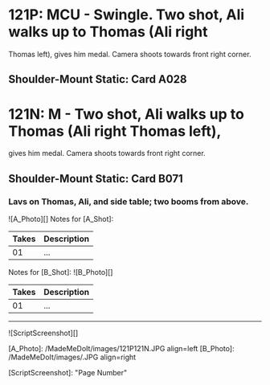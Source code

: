 # 121P: MCU - Swingle. Two shot, Ali walks up to Thomas (Ali rightThomas left), gives him medal. Camera shoots towards frontright corner.
## Shoulder-Mount Static: Card A028

# 121N: M - Two shot, Ali walks up to Thomas (Ali right Thomas left),
gives him medal. Camera shoots towards front right corner.
## Shoulder-Mount Static: Card B071

### Lavs on Thomas, Ali, and side table; two booms from above.

![A_Photo][]
Notes for [A_Shot]: 

| Takes | Description |
|:---|:----|
| 01 | ... |

Notes for [B_Shot]: 
![B_Photo][]

| Takes | Description |
|:---|:----|
| 01 | ... |

----

![ScriptScreenshot][]


[A_Photo]:  /MadeMeDoIt/images/121P121N.JPG align=left
[B_Photo]:  /MadeMeDoIt/images/.JPG align=right

[ScriptScreenshot]: "Page Number"